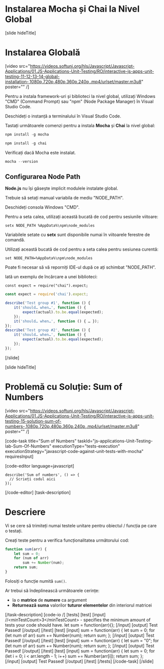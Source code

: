 # Instalarea Mocha și Chai la Nivel Global

[slide hideTitle]

# Instalarea Globală

[video src="https://videos.softuni.org/hls/Javascript/Javascript-Applications/01.JS-Applications-Unit-Testing/RO/interactive-js-apps-unit-testing-11-12-13-14-global-installation-,1080p,720p,480p,360p,240p,.mp4/urlset/master.m3u8" poster="" /]

Pentru a instala framework-uri și biblioteci la nivel global, utilizați Windows "CMD" (Command Prompt) sau "npm" (Node Package Manager) în Visual Studio Code.

Deschideți o instanță a terminalului în Visual Studio Code.

Tastați următoarele comenzi pentru a instala **Mocha** și **Chai** la nivel global:

```js
npm install -g mocha
```

```js
npm install -g chai
```

Verificați dacă Mocha este instalat.

```js
mocha --version
```

## Configurarea Node Path

**Node.js** nu își găsește implicit modulele instalate global.

Trebuie să setați manual variabila de mediu "NODE_PATH".

Deschideți consola Windows "CMD".

Pentru a seta calea, utilizați această bucată de cod pentru sesiunile viitoare:

`setx NODE_PATH %AppData%\npm\node_modules`

Variabilele setate cu **setx** sunt disponibile numai în viitoarele ferestre de comandă.

Utilizați această bucată de cod pentru a seta calea pentru sesiunea curentă:

`set NODE_PATH=%AppData%\npm\node_modules`

Poate fi necesar să vă reporniți IDE-ul după ce ați schimbat "NODE_PATH".

Iată un exemplu de încărcare a unei biblioteci:

`const expect = require("chai").expect;`

```js
const expect = require('chai').expect;

describe('Test group #1', function () {
    it('should… when…', function () {
        expect(actual).to.be.equal(expected);
    });
    it('should… when…', function () { … });
});
describe('Test group #2', function () {
    it('should… when…', function () {
        expect(actual).to.be.equal(expected);
    });
});
```

[/slide]

[slide hideTitle]
# Problemă cu Soluție: Sum of Numbers

[video src="https://videos.softuni.org/hls/Javascript/Javascript-Applications/01.JS-Applications-Unit-Testing/RO/interactive-js-apps-unit-testing-15-solution-sum-of-numbers-,1080p,720p,480p,360p,240p,.mp4/urlset/master.m3u8" poster="" /]

[code-task title="Sum of Numbers" taskId="js-applications-Unit-Testing-lab-Sum-Of-Numbers" executionType="tests-execution" executionStrategy="javascript-code-against-unit-tests-with-mocha" requiresInput]

[code-editor language=javascript]

```
describe('Sum of numbers', () => {
  // Scrieți codul aici
});
```
[/code-editor]
[task-description]
# Descriere
Vi se cere să trimiteți numai testele unitare pentru obiectul / funcția pe care o testați.

Creați teste pentru a verifica funcționalitatea următorului cod:

```js
function sum(arr) {
    let sum = 0;
    for (num of arr)
        sum += Number(num);
    return sum;
}
```

Folosiți o funcție numită `sum()`. 

Ar trebui să îndeplinească următoarele cerințe:
- Ia o **matrice** de **numere** ca argument
- **Returnează** **suma** valorilor **tuturor elementelor** din interiorul matricei

[/task-description]
[code-io /]
[tests]
[test]
[input]
//\<minTestCount\>3\</minTestCount\> - specifies the minimum amount of tests your code should have.
let sum = function(arr)\{\};
[/input]
[output]
Test Passed!
[/output]
[/test]
[test]
[input]
sum = function(arr) \{
    let sum = 0;
    for (let num of arr)
        sum += Number(num);
    return sum;
\};
[/input]
[output]
Test Passed!
[/output]
[/test]
[test]
[input]
sum = function(arr) \{
    let sum = "0";
    for (let num of arr)
        sum += Number(num);
    return sum;
\};
[/input]
[output]
Test Passed!
[/output]
[/test]
[test]
[input]
sum = function(arr) \{
    let sum = 0;
    for (let i = 0; i \< arr.length - 1; i++)
        sum += Number(arr\[i\]);
    return sum;
\};
[/input]
[output]
Test Passed!
[/output]
[/test]
[/tests]
[/code-task]
[/slide]


